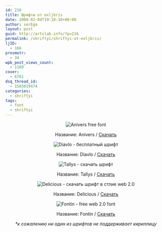 ```yaml
---
id: 216
title: Шрифты от exljbris
date: 2008-02-04T19:18:10+00:00
author: serEga
layout: post
guid: http://artslab.info/?p=216
permalink: /shriftyi/shriftyi-ot-exljbris/
ljID:
  - 166
prosmotr:
  - 34
wpb_post_views_count:
  - 1169
cover:
  - 6761
dsq_thread_id:
  - 1565019474
categories:
  - shriftyi
tags:
  - font
  - shriftyi
---
```

<p align="center">
  <img src="http://artslab.info/wp-content/uploads/anivers.jpg" alt="Anivers free font" />
</p>

<p align="center">
  Название: Anivers / <a href="http://www.josbuivenga.demon.nl/anivers.html" target="_blank">Скачать</a>
</p>

<p align="center">
  <img src="http://artslab.info/wp-content/uploads/diavlo.jpg" alt="Diavlo - бесплатный шрифт" />
</p>

<p align="center">
  Название: Diavlo / <a href="http://www.josbuivenga.demon.nl/diavlo.html" target="_blank">Скачать</a>
</p>

<p align="center">
  <img src="http://artslab.info/wp-content/uploads/tallys.jpg" alt="Tallys - скачать шрифт" />
</p>

<p align="center">
  Название: Tallys / <a href="http://www.josbuivenga.demon.nl/tallys.html" target="_blank">Скачать</a>
</p>

<p align="center">
  <img src="http://artslab.info/wp-content/uploads/delicious.jpg" alt="Delicious - скачать шрифт в стлие web 2.0" />
</p>

<p align="center">
  Название: Delicious / <a href="http://www.josbuivenga.demon.nl/delicious.html" target="_blank">Скачать</a>
</p>

<p align="center">
  <img src="http://artslab.info/wp-content/uploads/fontin.jpg" alt="Fontin - free web 2.0 font" />
</p>

<p align="center">
  Название: Fontin / <a href="http://www.josbuivenga.demon.nl/fontin.html" target="_blank">Скачать </a>
</p>

<p align="center">
  <em>*к сожалению ни один из шрифтов не поддерживает кириллицу</em>
</p>
